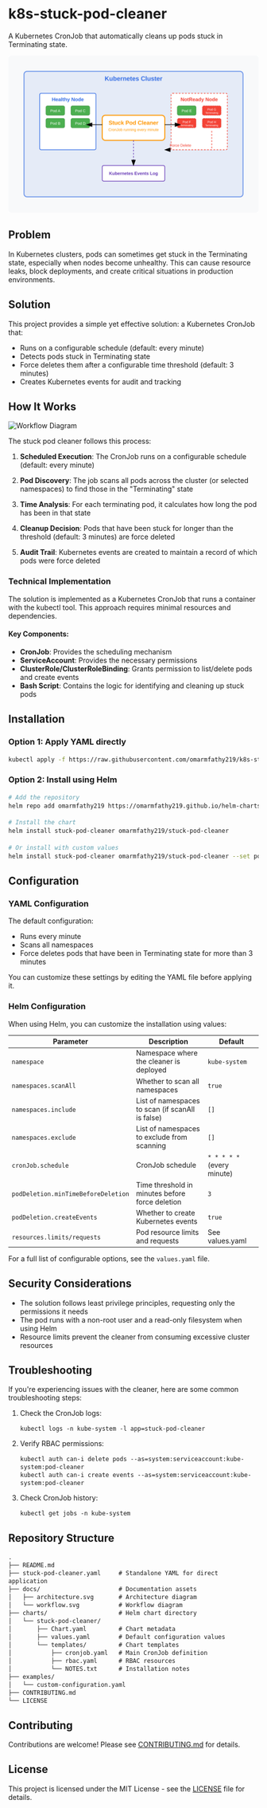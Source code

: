 # k8s-stuck-pod-cleaner

A Kubernetes CronJob that automatically cleans up pods stuck in Terminating state.

![Architecture Diagram](docs/architecture.svg)

## Problem

In Kubernetes clusters, pods can sometimes get stuck in the Terminating state, especially when nodes become unhealthy. This can cause resource leaks, block deployments, and create critical situations in production environments.

## Solution

This project provides a simple yet effective solution: a Kubernetes CronJob that:
- Runs on a configurable schedule (default: every minute)
- Detects pods stuck in Terminating state
- Force deletes them after a configurable time threshold (default: 3 minutes)
- Creates Kubernetes events for audit and tracking

## How It Works

![Workflow Diagram](docs/workflow.mermaid)

The stuck pod cleaner follows this process:

1. **Scheduled Execution**: The CronJob runs on a configurable schedule (default: every minute)

2. **Pod Discovery**: The job scans all pods across the cluster (or selected namespaces) to find those in the "Terminating" state

3. **Time Analysis**: For each terminating pod, it calculates how long the pod has been in that state

4. **Cleanup Decision**: Pods that have been stuck for longer than the threshold (default: 3 minutes) are force deleted

5. **Audit Trail**: Kubernetes events are created to maintain a record of which pods were force deleted

### Technical Implementation

The solution is implemented as a Kubernetes CronJob that runs a container with the kubectl tool. This approach requires minimal resources and dependencies.

#### Key Components:

- **CronJob**: Provides the scheduling mechanism
- **ServiceAccount**: Provides the necessary permissions
- **ClusterRole/ClusterRoleBinding**: Grants permission to list/delete pods and create events
- **Bash Script**: Contains the logic for identifying and cleaning up stuck pods

## Installation

### Option 1: Apply YAML directly

```bash
kubectl apply -f https://raw.githubusercontent.com/omarmfathy219/k8s-stuck-pod-cleaner/main/stuck-pod-cleaner.yaml
```

### Option 2: Install using Helm

```bash
# Add the repository
helm repo add omarmfathy219 https://omarmfathy219.github.io/helm-charts/

# Install the chart
helm install stuck-pod-cleaner omarmfathy219/stuck-pod-cleaner

# Or install with custom values
helm install stuck-pod-cleaner omarmfathy219/stuck-pod-cleaner --set podDeletion.minTimeBeforeDeletion=5
```

## Configuration

### YAML Configuration

The default configuration:
- Runs every minute
- Scans all namespaces
- Force deletes pods that have been in Terminating state for more than 3 minutes

You can customize these settings by editing the YAML file before applying it.

### Helm Configuration

When using Helm, you can customize the installation using values:

| Parameter | Description | Default |
|-----------|-------------|---------|
| `namespace` | Namespace where the cleaner is deployed | `kube-system` |
| `namespaces.scanAll` | Whether to scan all namespaces | `true` |
| `namespaces.include` | List of namespaces to scan (if scanAll is false) | `[]` |
| `namespaces.exclude` | List of namespaces to exclude from scanning | `[]` |
| `cronJob.schedule` | CronJob schedule | `* * * * *` (every minute) |
| `podDeletion.minTimeBeforeDeletion` | Time threshold in minutes before force deletion | `3` |
| `podDeletion.createEvents` | Whether to create Kubernetes events | `true` |
| `resources.limits/requests` | Pod resource limits and requests | See values.yaml |

For a full list of configurable options, see the `values.yaml` file.

## Security Considerations

- The solution follows least privilege principles, requesting only the permissions it needs
- The pod runs with a non-root user and a read-only filesystem when using Helm
- Resource limits prevent the cleaner from consuming excessive cluster resources

## Troubleshooting

If you're experiencing issues with the cleaner, here are some common troubleshooting steps:

1. Check the CronJob logs:
   ```
   kubectl logs -n kube-system -l app=stuck-pod-cleaner
   ```

2. Verify RBAC permissions:
   ```
   kubectl auth can-i delete pods --as=system:serviceaccount:kube-system:pod-cleaner
   kubectl auth can-i create events --as=system:serviceaccount:kube-system:pod-cleaner
   ```

3. Check CronJob history:
   ```
   kubectl get jobs -n kube-system
   ```

## Repository Structure

```
.
├── README.md
├── stuck-pod-cleaner.yaml     # Standalone YAML for direct application
├── docs/                      # Documentation assets
│   ├── architecture.svg       # Architecture diagram
│   └── workflow.svg           # Workflow diagram
├── charts/                    # Helm chart directory
│   └── stuck-pod-cleaner/
│       ├── Chart.yaml         # Chart metadata
│       ├── values.yaml        # Default configuration values
│       └── templates/         # Chart templates
│           ├── cronjob.yaml   # Main CronJob definition
│           ├── rbac.yaml      # RBAC resources
│           └── NOTES.txt      # Installation notes
├── examples/
│   └── custom-configuration.yaml
├── CONTRIBUTING.md
└── LICENSE
```

## Contributing

Contributions are welcome! Please see [CONTRIBUTING.md](CONTRIBUTING.md) for details.

## License

This project is licensed under the MIT License - see the [LICENSE](LICENSE) file for details.